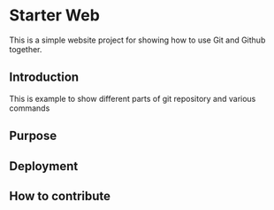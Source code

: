 # Starter Web
This is a simple website project for showing how to use Git and Github together.
## Introduction
This is example to show different parts of git repository and various commands
## Purpose
## Deployment
## How to contribute
